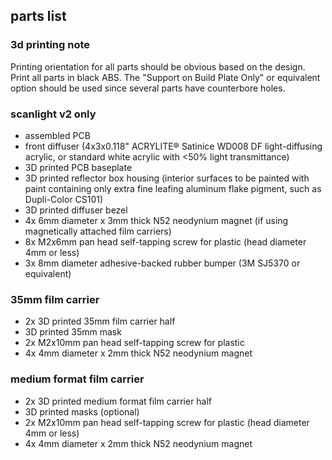 ## parts list

### 3d printing note
Printing orientation for all parts should be obvious based on the design. Print all parts in black ABS. The "Support on Build Plate Only" or equivalent option should be used since several parts have counterbore holes.

### scanlight v2 only
* assembled PCB
* front diffuser (4x3x0.118" ACRYLITE® Satinice WD008 DF light-diffusing acrylic, or standard white acrylic with <50% light transmittance)
* 3D printed PCB baseplate
* 3D printed reflector box housing (interior surfaces to be painted with paint containing only extra fine leafing aluminum flake pigment, such as Dupli-Color CS101)
* 3D printed diffuser bezel
* 4x 6mm diameter x 3mm thick N52 neodynium magnet (if using magnetically attached film carriers)
* 8x M2x6mm pan head self-tapping screw for plastic (head diameter 4mm or less)
* 3x 8mm diameter adhesive-backed rubber bumper (3M SJ5370 or equivalent)

### 35mm film carrier

* 2x 3D printed 35mm film carrier half
* 3D printed 35mm mask
* 2x M2x10mm pan head self-tapping screw for plastic
* 4x 4mm diameter x 2mm thick N52 neodynium magnet

### medium format film carrier

* 2x 3D printed medium format film carrier half
* 3D printed masks (optional)
* 2x M2x10mm pan head self-tapping screw for plastic (head diameter 4mm or less)
* 4x 4mm diameter x 2mm thick N52 neodynium magnet
